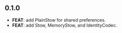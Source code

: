 ## 0.1.0

 - **FEAT**: add PlainStow for shared preferences.
 - **FEAT**: add Stow, MemoryStow, and IdentityCodec.


